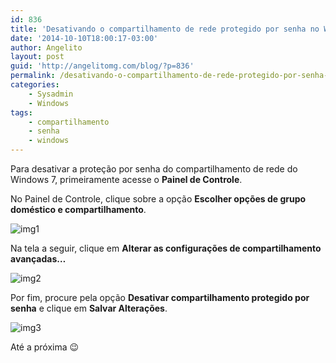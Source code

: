 ```yaml
---
id: 836
title: 'Desativando o compartilhamento de rede protegido por senha no Windows 7'
date: '2014-10-10T18:00:17-03:00'
author: Angelito
layout: post
guid: 'http://angelitomg.com/blog/?p=836'
permalink: /desativando-o-compartilhamento-de-rede-protegido-por-senha-no-windows-7/
categories:
    - Sysadmin
    - Windows
tags:
    - compartilhamento
    - senha
    - windows
---
```


Para desativar a proteção por senha do compartilhamento de rede do Windows 7, primeiramente acesse o **Painel de Controle**.

No Painel de Controle, clique sobre a opção **Escolher opções de grupo doméstico e compartilhamento**.

![img1](http://angelitomg.github.io/wp-content/uploads/2014/10/img1-e1412963540294.png)

Na tela a seguir, clique em **Alterar as configurações de compartilhamento avançadas…**

![img2](http://angelitomg.github.io/wp-content/uploads/2014/10/img2-e1412963675727.png)

Por fim, procure pela opção **Desativar compartilhamento protegido por senha** e clique em **Salvar Alterações**.[  ](http://angelitomg.github.io/wp-content/uploads/2014/10/img1-e1412963540294.png)

![img3](http://angelitomg.github.io/wp-content/uploads/2014/10/img3-e1412963780392.png)

Até a próxima 😉